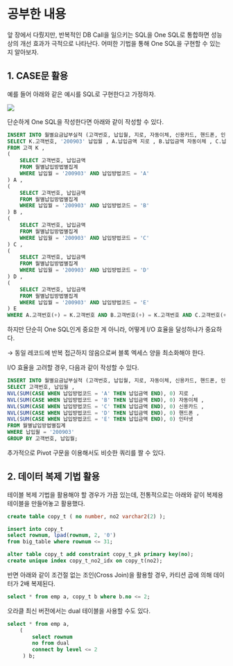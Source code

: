 # 공부한 내용

앞 장에서 다뤘지만, 반복적인 DB Call을 일으키는 SQL을 One SQL로 통합하면 성능상의 개선 효과가 극적으로 나타난다. 어떠한 기법을 통해 One SQL을 구현할 수 있는지 알아보자.

## 1. CASE문 활용

예를 들어 아래와 같은 예시를 SQL로 구현한다고 가정하자.

![](https://dataonair.or.kr/publishing/img/knowledge/SQL_500.jpg)

단순하게 One SQL을 작성한다면 아래와 같이 작성할 수 있다.

```sql
INSERT INTO 월별요금납부실적 (고객번호, 납입월, 지로, 자동이체, 신용카드, 핸드폰, 인터넷) 
SELECT K.고객번호, '200903' 납입월 , A.납입금액 지로 , B.납입금액 자동이체 , C.납입금액 신용카드 , D.납입금액 핸드폰 , E.납입금액 인터넷 
FROM 고객 K ,
(
	SELECT 고객번호, 납입금액 
	FROM 월별납입방법별집계 
	WHERE 납입월 = '200903' AND 납입방법코드 = 'A'
) A ,
(
	SELECT 고객번호, 납입금액 
	FROM 월별납입방법별집계 
	WHERE 납입월 = '200903' AND 납입방법코드 = 'B'
) B ,
(
	SELECT 고객번호, 납입금액 
	FROM 월별납입방법별집계 
	WHERE 납입월 = '200903' AND 납입방법코드 = 'C'
) C ,
(
	SELECT 고객번호, 납입금액 
	FROM 월별납입방법별집계 
	WHERE 납입월 = '200903' AND 납입방법코드 = 'D'
) D ,
(
	SELECT 고객번호, 납입금액 
	FROM 월별납입방법별집계 
	WHERE 납입월 = '200903' AND 납입방법코드 = 'E'
) E 
WHERE A.고객번호(+) = K.고객번호 AND B.고객번호(+) = K.고객번호 AND C.고객번호(+) = K.고객번호 AND D.고객번호(+) = K.고객번호 AND E.고객번호(+) = K.고객번호 AND NVL(A.납입금액,0)+NVL(B.납입금액,0)+NVL(C.납입금액,0)+NVL(D.납입금액,0)+NVL(E.납입금액,0) > 0
```

하지만 단순히 One SQL인게 중요한 게 아니라, 어떻게 I/O 효율을 달성하냐가 중요하다.

→ 동일 레코드에 반복 접근하지 않음으로써 블록 엑세스 양을 최소화해야 한다.

I/O 효율을 고려할 경우, 다음과 같이 작성할 수 있다.

```sql
INSERT INTO 월별요금납부실적 (고객번호, 납입월, 지로, 자동이체, 신용카드, 핸드폰, 인터넷) 
SELECT 고객번호, 납입월 , 
NVL(SUM(CASE WHEN 납입방법코드 = 'A' THEN 납입금액 END), 0) 지로 , 
NVL(SUM(CASE WHEN 납입방법코드 = 'B' THEN 납입금액 END), 0) 자동이체 , 
NVL(SUM(CASE WHEN 납입방법코드 = 'C' THEN 납입금액 END), 0) 신용카드 , 
NVL(SUM(CASE WHEN 납입방법코드 = 'D' THEN 납입금액 END), 0) 핸드폰 , 
NVL(SUM(CASE WHEN 납입방법코드 = 'E' THEN 납입금액 END), 0) 인터넷 
FROM 월별납입방법별집계 
WHERE 납입월 = '200903' 
GROUP BY 고객번호, 납입월;
```

추가적으로 Pivot 구문을 이용해서도 비슷한 쿼리를 짤 수 있다.

## 2. 데이터 복제 기법 활용

테이블 복제 기법을 활용해야 할 경우가 가끔 있는데, 전통적으로는 아래와 같이 복제용 테이블을 만들어놓고 활용했다.

```sql
create table copy_t ( no number, no2 varchar2(2) ); 

insert into copy_t 
select rownum, lpad(rownum, 2, '0') 
from big_table where rownum <= 31; 

alter table copy_t add constraint copy_t_pk primary key(no); 
create unique index copy_t_no2_idx on copy_t(no2);
```

반면 아래와 같이 조건절 없는 조인(Cross Join)을 활용할 경우, 카티션 곱에 의해 데이터가 2배 복제된다.

```sql
select * from emp a, copy_t b where b.no <= 2;
```

오라클 최신 버전에서는 dual 테이블을 사용할 수도 있다.

```sql
select * from emp a, 
	(
		select rownum 
		no from dual 
		connect by level <= 2
	 ) b;
```











